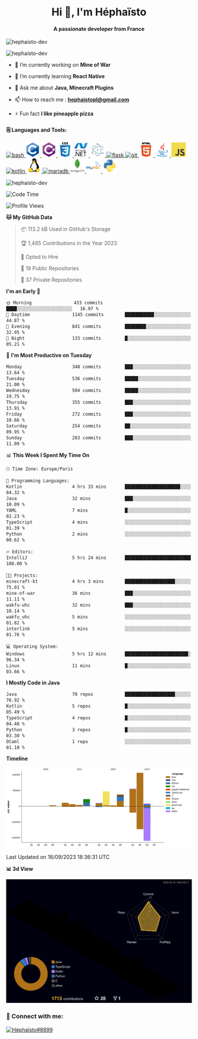 <h1 align="center">Hi 👋, I'm Héphaïsto</h1>
<h4 align="center">A passionate developer from France</h4>

<p align="left"> <img src="https://komarev.com/ghpvc/?username=hephaisto-dev&label=Profile%20views&color=0e75b6&style=flat" alt="hephaisto-dev" /> </p>

<img src="https://github-profile-trophy.vercel.app/?username=hephaisto-dev&no-bg=true&theme=algolia&no-frame=true&row=1" alt="hephaisto-dev" />

- 🔭 I’m currently working on **Mine of War**

- 🌱 I’m currently learning **React Native**

- 💬 Ask me about **Java, Minecraft Plugins**

- 📫 How to reach me : **hephaistopl@gmail.com**

- ⚡ Fun fact **I like pineapple pizza**

<h4 align="left">🗒️ Languages and Tools:</h4>
<p align="left"> <a href="https://www.gnu.org/software/bash/" target="_blank" rel="noreferrer"> <img src="https://www.vectorlogo.zone/logos/gnu_bash/gnu_bash-icon.svg" alt="bash" width="40" height="40"/> </a> <a href="https://www.cprogramming.com/" target="_blank" rel="noreferrer"> <img src="https://raw.githubusercontent.com/devicons/devicon/master/icons/c/c-original.svg" alt="c" width="40" height="40"/> </a> <a href="https://www.w3schools.com/cs/" target="_blank" rel="noreferrer"> <img src="https://raw.githubusercontent.com/devicons/devicon/master/icons/csharp/csharp-original.svg" alt="csharp" width="40" height="40"/> </a> <a href="https://www.w3schools.com/css/" target="_blank" rel="noreferrer"> <img src="https://raw.githubusercontent.com/devicons/devicon/master/icons/css3/css3-original-wordmark.svg" alt="css3" width="40" height="40"/> </a> <a href="https://dotnet.microsoft.com/" target="_blank" rel="noreferrer"> <img src="https://raw.githubusercontent.com/devicons/devicon/master/icons/dot-net/dot-net-original-wordmark.svg" alt="dotnet" width="40" height="40"/> </a> <a href="https://www.electronjs.org" target="_blank" rel="noreferrer"> <img src="https://raw.githubusercontent.com/devicons/devicon/master/icons/electron/electron-original.svg" alt="electron" width="40" height="40"/> </a> <a href="https://flask.palletsprojects.com/" target="_blank" rel="noreferrer"> <img src="https://www.vectorlogo.zone/logos/pocoo_flask/pocoo_flask-icon.svg" alt="flask" width="40" height="40"/> </a> <a href="https://git-scm.com/" target="_blank" rel="noreferrer"> <img src="https://www.vectorlogo.zone/logos/git-scm/git-scm-icon.svg" alt="git" width="40" height="40"/> </a> <a href="https://www.w3.org/html/" target="_blank" rel="noreferrer"> <img src="https://raw.githubusercontent.com/devicons/devicon/master/icons/html5/html5-original-wordmark.svg" alt="html5" width="40" height="40"/> </a> <a href="https://www.java.com" target="_blank" rel="noreferrer"> <img src="https://raw.githubusercontent.com/devicons/devicon/master/icons/java/java-original.svg" alt="java" width="40" height="40"/> </a> <a href="https://developer.mozilla.org/en-US/docs/Web/JavaScript" target="_blank" rel="noreferrer"> <img src="https://raw.githubusercontent.com/devicons/devicon/master/icons/javascript/javascript-original.svg" alt="javascript" width="40" height="40"/> </a> <a href="https://kotlinlang.org" target="_blank" rel="noreferrer"> <img src="https://www.vectorlogo.zone/logos/kotlinlang/kotlinlang-icon.svg" alt="kotlin" width="40" height="40"/> </a> <a href="https://www.linux.org/" target="_blank" rel="noreferrer"> <img src="https://raw.githubusercontent.com/devicons/devicon/master/icons/linux/linux-original.svg" alt="linux" width="40" height="40"/> </a> <a href="https://mariadb.org/" target="_blank" rel="noreferrer"> <img src="https://www.vectorlogo.zone/logos/mariadb/mariadb-icon.svg" alt="mariadb" width="40" height="40"/> </a> <a href="https://www.mongodb.com/" target="_blank" rel="noreferrer"> <img src="https://raw.githubusercontent.com/devicons/devicon/master/icons/mongodb/mongodb-original-wordmark.svg" alt="mongodb" width="40" height="40"/> </a> <a href="https://www.mysql.com/" target="_blank" rel="noreferrer"> <img src="https://raw.githubusercontent.com/devicons/devicon/master/icons/mysql/mysql-original-wordmark.svg" alt="mysql" width="40" height="40"/> </a> <a href="https://www.python.org" target="_blank" rel="noreferrer"> <img src="https://raw.githubusercontent.com/devicons/devicon/master/icons/python/python-original.svg" alt="python" width="40" height="40"/> </a> </p>


<p><img align="center" src="https://github-readme-streak-stats.herokuapp.com/?user=hephaisto-dev&theme=transparent" alt="hephaisto-dev" /></p>

<!--START_SECTION:waka-->
![Code Time](http://img.shields.io/badge/Code%20Time-329%20hrs%2022%20mins-blue)

![Profile Views](http://img.shields.io/badge/Profile%20Views-3-blue)

**🐱 My GitHub Data** 

> 📦 113.2 kB Used in GitHub's Storage 
 > 
> 🏆 1,485 Contributions in the Year 2023
 > 
> 💼 Opted to Hire
 > 
> 📜 19 Public Repositories 
 > 
> 🔑 37 Private Repositories 
 > 
**I'm an Early 🐤** 

```text
🌞 Morning                433 commits         ████░░░░░░░░░░░░░░░░░░░░░   16.97 % 
🌆 Daytime                1145 commits        ███████████░░░░░░░░░░░░░░   44.87 % 
🌃 Evening                841 commits         ████████░░░░░░░░░░░░░░░░░   32.95 % 
🌙 Night                  133 commits         █░░░░░░░░░░░░░░░░░░░░░░░░   05.21 % 
```
📅 **I'm Most Productive on Tuesday** 

```text
Monday                   348 commits         ███░░░░░░░░░░░░░░░░░░░░░░   13.64 % 
Tuesday                  536 commits         █████░░░░░░░░░░░░░░░░░░░░   21.00 % 
Wednesday                504 commits         █████░░░░░░░░░░░░░░░░░░░░   19.75 % 
Thursday                 355 commits         ███░░░░░░░░░░░░░░░░░░░░░░   13.91 % 
Friday                   272 commits         ███░░░░░░░░░░░░░░░░░░░░░░   10.66 % 
Saturday                 254 commits         ██░░░░░░░░░░░░░░░░░░░░░░░   09.95 % 
Sunday                   283 commits         ███░░░░░░░░░░░░░░░░░░░░░░   11.09 % 
```


📊 **This Week I Spent My Time On** 

```text
🕑︎ Time Zone: Europe/Paris

💬 Programming Languages: 
Kotlin                   4 hrs 33 mins       █████████████████████░░░░   84.32 % 
Java                     32 mins             ███░░░░░░░░░░░░░░░░░░░░░░   10.09 % 
YAML                     7 mins              █░░░░░░░░░░░░░░░░░░░░░░░░   02.23 % 
TypeScript               4 mins              ░░░░░░░░░░░░░░░░░░░░░░░░░   01.39 % 
Python                   2 mins              ░░░░░░░░░░░░░░░░░░░░░░░░░   00.62 % 

🔥 Editors: 
IntelliJ                 5 hrs 24 mins       █████████████████████████   100.00 % 

🐱‍💻 Projects: 
minecraft-kt             4 hrs 3 mins        ███████████████████░░░░░░   75.01 % 
mine-of-war              36 mins             ███░░░░░░░░░░░░░░░░░░░░░░   11.11 % 
wakfu-uhc                32 mins             ███░░░░░░░░░░░░░░░░░░░░░░   10.14 % 
wakfu_uhc                5 mins              ░░░░░░░░░░░░░░░░░░░░░░░░░   01.82 % 
interlink                5 mins              ░░░░░░░░░░░░░░░░░░░░░░░░░   01.76 % 

💻 Operating System: 
Windows                  5 hrs 12 mins       ████████████████████████░   96.34 % 
Linux                    11 mins             █░░░░░░░░░░░░░░░░░░░░░░░░   03.66 % 
```

**I Mostly Code in Java** 

```text
Java                     70 repos            ███████████████████░░░░░░   76.92 % 
Kotlin                   5 repos             █░░░░░░░░░░░░░░░░░░░░░░░░   05.49 % 
TypeScript               4 repos             █░░░░░░░░░░░░░░░░░░░░░░░░   04.40 % 
Python                   3 repos             █░░░░░░░░░░░░░░░░░░░░░░░░   03.30 % 
OCaml                    1 repo              ░░░░░░░░░░░░░░░░░░░░░░░░░   01.10 % 
```



**Timeline**

![Lines of Code chart](https://raw.githubusercontent.com/Hephaisto-dev/Hephaisto-dev/main/assets/bar_graph.png)


 Last Updated on 18/09/2023 18:36:31 UTC
<!--END_SECTION:waka-->
**📊 3d View**

![3d chart](https://github.com/Hephaisto-dev/Hephaisto-dev/blob/main/profile-3d-contrib/profile-night-rainbow.svg)

<h3 align="left">🤝 Connect with me:</h3>
<p align="left">
<a href="https://discord.gg/Héphaïsto#8899" target="blank"><img align="center" src="https://raw.githubusercontent.com/rahuldkjain/github-profile-readme-generator/master/src/images/icons/Social/discord.svg" alt="Héphaïsto#8899" height="30" width="40" /></a>
</p>
